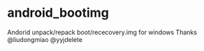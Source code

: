 # android_bootimg
Andorid unpack/repack boot/rececovery.img for windows Thanks @liudongmiao @yyjdelete
